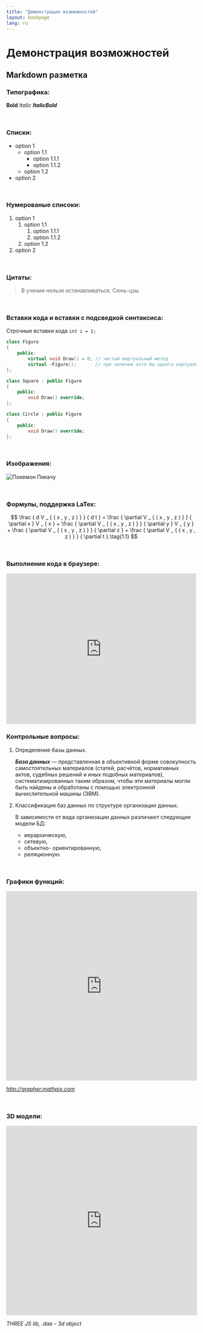 ```yaml
---
title: "Демонстрация возможностей"
layout: bookpage
lang: ru
---
```


# Демонстрация возможностей

## Markdown разметка

### **Типографика:**

**Bold**
*Italic* 
***ItalicBold***

<br>

### **Списки:**

- option 1
	- option 1.1
		- option 1.1.1
		- option 1.1.2
	- option 1.2
- option 2

<br>

### **Нумерованые списоки:**

1. option 1
	1. option 1.1
		1. option 1.1.1
		2. option 1.1.2
	2. option 1.2	
2. option 2

<br>

### **Цитаты:**

> В учении нельзя останавливаться.
> Сюнь-цзы

<br>

### **Вставки кода и вставки с подсведкой синтаксиса:**

Строчные вставки кода `int i = 1;`

```cpp
class Figure
{
	public:
	    virtual void Draw() = 0; // чистый виртуальный метод
	    virtual ~Figure();       // при наличии хотя бы одного виртуального метода деструктор следует сделать виртуальным
};

class Square : public Figure
{
	public:
    	void Draw() override;
};

class Circle : public Figure
{
	public:
	    void Draw() override;
};
```

<br>

### **Изображения:**

![Покемон Пикачу](https://assets.pokemon.com/assets/cms2/img/pokedex/full/025.png)

<br>

### **Формулы, поддержка LaTex:**

$$
	\frac { d V _ { ( x , y , z ) } } { d t } = \frac { \partial V _ { ( x , y , z ) } } { \partial x } V _ { x } + \frac { \partial V _ { ( x , y , z ) } } { \partial y } V _ { y } + \frac { \partial V _ { ( x , y , z ) } } { \partial z } + \frac { \partial V _ { ( x , y , z ) } } { \partial t }.\tag{1.1}
$$

<br>

### **Выполнение кода в браузере:**

<iframe height="400px" width="100%" src="https://repl.it/repls/AverageSilkyProprietarysoftware?lite=true" scrolling="no" frameborder="no" allowtransparency="true" allowfullscreen="true" sandbox="allow-forms allow-pointer-lock allow-popups allow-same-origin allow-scripts allow-modals"></iframe>

<br>

### **Контрольные вопросы:**

1.	Определение базы данных.
	<div class="question__answer" markdown="1">
	
	***База данных*** — представленная в объективной форме совокупность самостоятельных материалов (статей, расчётов, нормативных актов, судебных решений и иных подобных материалов), систематизированных таким образом, чтобы эти материалы могли быть найдены и обработаны с помощью электронной вычислительной машины (ЭВМ).
	
	</div>

2.	Классификация баз данных по структуре организации данных.
	<div class="question__answer" markdown="1">

	В зависимости от вида организации данных различают следующие модели БД:
	
	- иерархическую,
	- сетевую,
	- объектно- ориентированную,
	- реляционную.

	</div>

<br>

### **Графики функций:**
	
<iframe src="https://mdleducation.github.io/grapher/?latexList=%5B%22z%3D7%5C%5Ccdot%20x%5C%5Ccdot%5C%5Cfrac%7By%7D%7Be%7D%5E%7B%20%7D%5C%5Cleft(x%5E2%2By%5E2%5C%5Cright)%22%5D#settings-modal" width="100%" height="500px" style="border: 1px solid #ccc" frameborder="0" scrolling="no" frameborder="no" allowtransparency="true" allowfullscreen="true" sandbox="allow-forms allow-pointer-lock allow-popups allow-same-origin allow-scripts allow-modals"></iframe>

*http://grapher.mathpix.com*

<br>

### **3D модели:**

<iframe src="https://mdleducation.github.io/Database-Organization/demo/webgl_loader_collada.html" width="100%" height="500px" style="border: 1px solid #ccc" frameborder="0" scrolling="no" frameborder="no" allowtransparency="true" allowfullscreen="true" sandbox="allow-forms allow-pointer-lock allow-popups allow-same-origin allow-scripts allow-modals"></iframe>

*THREE JS lib, .dae - 3d object*